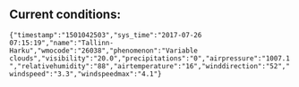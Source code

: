 ## Current conditions: 
 ``` {"timestamp":"1501042503","sys_time":"2017-07-26 07:15:19","name":"Tallinn-Harku","wmocode":"26038","phenomenon":"Variable clouds","visibility":"20.0","precipitations":"0","airpressure":"1007.1","relativehumidity":"88","airtemperature":"16","winddirection":"52","windspeed":"3.3","windspeedmax":"4.1"} ```
